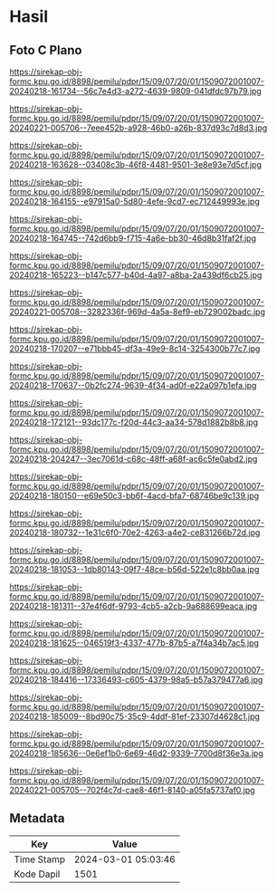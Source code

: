 # Hasil

## Foto C Plano

https://sirekap-obj-formc.kpu.go.id/8898/pemilu/pdpr/15/09/07/20/01/1509072001007-20240218-161734--56c7e4d3-a272-4639-9809-041dfdc97b79.jpg

https://sirekap-obj-formc.kpu.go.id/8898/pemilu/pdpr/15/09/07/20/01/1509072001007-20240221-005706--7eee452b-a928-46b0-a26b-837d93c7d8d3.jpg

https://sirekap-obj-formc.kpu.go.id/8898/pemilu/pdpr/15/09/07/20/01/1509072001007-20240218-163628--03408c3b-46f8-4481-9501-3e8e93e7d5cf.jpg

https://sirekap-obj-formc.kpu.go.id/8898/pemilu/pdpr/15/09/07/20/01/1509072001007-20240218-164155--e97915a0-5d80-4efe-9cd7-ec712449993e.jpg

https://sirekap-obj-formc.kpu.go.id/8898/pemilu/pdpr/15/09/07/20/01/1509072001007-20240218-164745--742d6bb9-f715-4a6e-bb30-46d8b31faf2f.jpg

https://sirekap-obj-formc.kpu.go.id/8898/pemilu/pdpr/15/09/07/20/01/1509072001007-20240218-165223--b147c577-b40d-4a97-a8ba-2a439df6cb25.jpg

https://sirekap-obj-formc.kpu.go.id/8898/pemilu/pdpr/15/09/07/20/01/1509072001007-20240221-005708--3282336f-969d-4a5a-8ef9-eb729002badc.jpg

https://sirekap-obj-formc.kpu.go.id/8898/pemilu/pdpr/15/09/07/20/01/1509072001007-20240218-170207--e71bbb45-df3a-49e9-8c14-3254300b77c7.jpg

https://sirekap-obj-formc.kpu.go.id/8898/pemilu/pdpr/15/09/07/20/01/1509072001007-20240218-170637--0b2fc274-9639-4f34-ad0f-e22a097b1efa.jpg

https://sirekap-obj-formc.kpu.go.id/8898/pemilu/pdpr/15/09/07/20/01/1509072001007-20240218-172121--93dc177c-f20d-44c3-aa34-578d1882b8b8.jpg

https://sirekap-obj-formc.kpu.go.id/8898/pemilu/pdpr/15/09/07/20/01/1509072001007-20240218-204247--3ec7061d-c68c-48ff-a68f-ac6c5fe0abd2.jpg

https://sirekap-obj-formc.kpu.go.id/8898/pemilu/pdpr/15/09/07/20/01/1509072001007-20240218-180150--e69e50c3-bb6f-4acd-bfa7-68746be9c139.jpg

https://sirekap-obj-formc.kpu.go.id/8898/pemilu/pdpr/15/09/07/20/01/1509072001007-20240218-180732--1e31c6f0-70e2-4263-a4e2-ce831266b72d.jpg

https://sirekap-obj-formc.kpu.go.id/8898/pemilu/pdpr/15/09/07/20/01/1509072001007-20240218-181053--1db80143-09f7-48ce-b56d-522e1c8bb0aa.jpg

https://sirekap-obj-formc.kpu.go.id/8898/pemilu/pdpr/15/09/07/20/01/1509072001007-20240218-181311--37e4f6df-9793-4cb5-a2cb-9a688699eaca.jpg

https://sirekap-obj-formc.kpu.go.id/8898/pemilu/pdpr/15/09/07/20/01/1509072001007-20240218-181625--046519f3-4337-477b-87b5-a7f4a34b7ac5.jpg

https://sirekap-obj-formc.kpu.go.id/8898/pemilu/pdpr/15/09/07/20/01/1509072001007-20240218-184416--17336493-c605-4379-98a5-b57a379477a6.jpg

https://sirekap-obj-formc.kpu.go.id/8898/pemilu/pdpr/15/09/07/20/01/1509072001007-20240218-185009--8bd90c75-35c9-4ddf-81ef-23307d4628c1.jpg

https://sirekap-obj-formc.kpu.go.id/8898/pemilu/pdpr/15/09/07/20/01/1509072001007-20240218-185636--0e6ef1b0-6e69-46d2-9339-7700d8f36e3a.jpg

https://sirekap-obj-formc.kpu.go.id/8898/pemilu/pdpr/15/09/07/20/01/1509072001007-20240221-005705--702f4c7d-cae8-46f1-8140-a05fa5737af0.jpg


## Metadata

| Key        | Value               |
| ---------- | ------------------- |
| Time Stamp | 2024-03-01 05:03:46 |
| Kode Dapil | 1501                |



